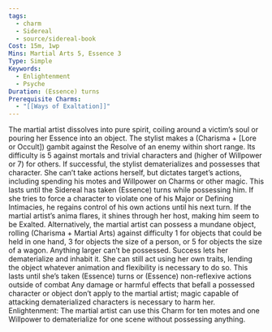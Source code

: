 ```yaml
---
tags:
  - charm
  - Sidereal
  - source/sidereal-book
Cost: 15m, 1wp
Mins: Martial Arts 5, Essence 3
Type: Simple
Keywords:
  - Enlightenment
  - Psyche
Duration: (Essence) turns
Prerequisite Charms:
  - "[[Ways of Exaltation]]"
---
```

The martial artist dissolves into pure spirit, coiling around a victim’s soul or pouring her Essence into an object. The stylist makes a (Charisma + [Lore or Occult]) gambit against the Resolve of an enemy within short range. Its difficulty is 5 against mortals and trivial characters and (higher of Willpower or 7) for others. If successful, the stylist dematerializes and possesses that character. She can’t take actions herself, but dictates target’s actions, including spending his motes and Willpower on Charms or other magic. This lasts until the Sidereal has taken (Essence) turns while possessing him. If she tries to force a character to violate one of his Major or Defining Intimacies, he regains control of his own actions until his next turn. If the martial artist’s anima flares, it shines through her host, making him seem to be Exalted. Alternatively, the martial artist can possess a mundane object, rolling (Charisma + Martial Arts) against difficulty 1 for objects that could be held in one hand, 3 for objects the size of a person, or 5 for objects the size of a wagon. Anything larger can’t be possessed. Success lets her dematerialize and inhabit it. She can still act using her own traits, lending the object whatever animation and flexibility is necessary to do so. This lasts until she’s taken (Essence) turns or (Essence) non-reflexive actions outside of combat Any damage or harmful effects that befall a possessed character or object don’t apply to the martial artist; magic capable of attacking dematerialized characters is necessary to harm her. Enlightenment: The martial artist can use this Charm for ten motes and one Willpower to dematerialize for one scene without possessing anything.